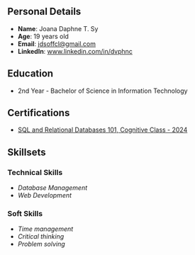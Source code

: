 ## Personal Details
- **Name**: Joana Daphne T. Sy
- **Age**: 19 years old
- **Email**: jdsoffcl@gmail.com
- **LinkedIn**: www.linkedin.com/in/dvphnc

## Education
- 2nd Year - Bachelor of Science in Information Technology

## Certifications
- [SQL and Relational Databases 101, Cognitive Class - 2024](https://courses.cognitiveclass.ai/certificates/fea1a489739a4b02ab4c9d266a0ade0f)

## Skillsets

### Technical Skills
- *Database Management*
- *Web Development*
  
### Soft Skills
- *Time management*
- *Critical thinking*
- *Problem solving*
